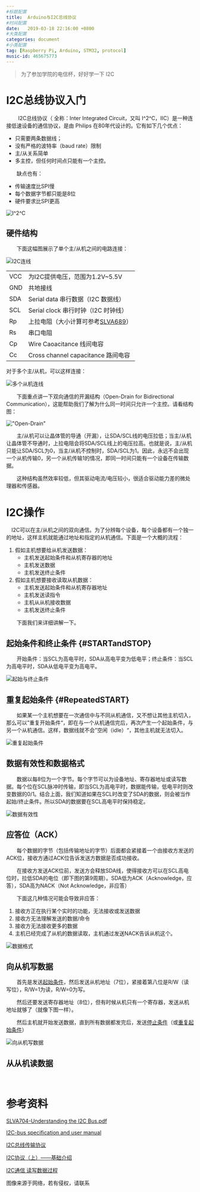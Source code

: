 ```yaml
---
#标题配置
title:  Arduino与I2C总线协议
#时间配置
date:   2019-03-18 22:16:00 +0800
#大类配置
categories: document
#小类配置
tag: [Raspberry Pi, Arduino, STM32, protocol]
music-id: 465675773
---
```


> 为了参加学院的电信杯，好好学一下 I2C

<!-- more -->

# I2C总线协议入门

&emsp; &emsp;I2C总线协议（ 全称：Inter Integrated Circuit，又叫 I^2^C，IIC）是一种连接低速设备的通信协议，是由 Philips 在80年代设计的。它有如下几个优点：

* 只需要两条数据线；
* 没有严格的波特率（baud rate）限制
* 主/从关系简单
* 多主控，但任何时间点只能有一个主控。

&emsp;&emsp;缺点也有：

* 传输速度比SPI慢
* 每个数据字节都只能是8位
* 硬件要求比SPI更高

![I^2^C](http://www.vector-logo.net/logo_preview/eps/i/i2c_Bus.png "I2C")

## 硬件结构

&emsp;&emsp;下面这幅图展示了单个主/从机之间的电路连接：

![I2C连线](https://www.i2c-bus.org/static/i2c/BusSetup.gif "I2C连线")



|      |                                                              |
| ---- | ------------------------------------------------------------ |
| VCC  | 为I2C提供电压，范围为1.2V~5.5V                               |
| GND  | 共地接线                                                     |
| SDA  | Serial data 串行数据（I2C 数据线）                           |
| SCL  | Serial clock 串行时钟（I2C 时钟线）                          |
| Rp   | 上拉电阻（大小计算可参考[SLVA689](http://www.ti.com/lit/pdf/SLVA689)） |
| Rs   | 串口电阻                                                     |
| Cp   | Wire Caoacitance 线间电容                                    |
| Cc   | Cross channel capacitance 路间电容                           |

对于多个主/从机，可以这样连接：

![多个从机连线](http://www.cypress.com/sites/default/files/inline/fckImages/myresources/AN50987.jpg "多个从机连线")

&emsp;&emsp;下面重点讲一下双向通信的开漏结构（Open-Drain for Bidirectional Communication），这能帮助我们了解为什么同一时间只允许一个主控。请看结构图：

!["Open-Drain"](/styles/images/I2C/open-drain.PNG "开漏结构 Open-Drain")

&emsp;&emsp;主/从机可以让晶体管的导通（开漏），让SDA/SCL线的电压拉低；当主/从机让晶体管不导通时，上拉电阻会将SDA/SCL线上的电压拉高。也就是说，主/从机只能让SDA/SCL为0，当主/从机不控制时，SDA/SCL为1。因此，永远不会出现一个从机传输0，另一个从机传输1的情况，即同一时间只能有一个设备在传输数据。

&emsp;&emsp;这种结构虽然效率较低，但其驱动电流/电压较小，很适合驱动能力差的微处理器和传感器。



# I2C操作

&emsp;I2C可以在主/从机之间的双向通信。为了分辨每个设备，每个设备都有一个独一的地址，这样主机就能通过地址和指定的从机通信。下面是一个大概的流程：

1. 假如主机想要给从机发送数据：
   * 主机发送起始条件和从机寄存器的地址
   * 主机发送数据
   * 主机发送终止条件
2. 假如主机想要接收读取从机数据：
   * 主机发送起始条件和从机寄存器地址
   * 主机发送读指令
   * 主机从从机接收数据
   * 主机发送终止条件

&emsp;&emsp;下面我们来详细讲解一下。



## 起始条件和终止条件                {#STARTandSTOP}

&emsp;&emsp;开始条件：当SCL为高电平时，SDA从高电平变为低电平；终止条件：当SCL为高电平时，SDA从低电平变为高电平。

![起始与终止条件](http://i2c.info/wp-content/images/i2c.info/start-stop.gif "起始与终止条件")



## 重复起始条件                 {#RepeatedSTART}

&emsp;&emsp;如果某一个主机想要在一次通信中与不同从机通信，又不想让其他主机切入，那么可以”重复开始条件“，即在与一个从机通信完后，再次产生一个起始条件，与另一个从机通信。这样，数据线就不会”空闲（idle）“，其他主机就无法切入。

![重复起始条件](http://www.avrbeginners.net/architecture/twi/img/sta_sto.gif "重复起始条件")

## 数据有效性和数据格式

&emsp;&emsp;数据以每8位为一个字节。每个字节可以为设备地址、寄存器地址或读写数据。每个位在SCL脉冲时传输，即当SCL为高电平时，数据能传输，低电平时则改变数据的0/1。结合上面，我们知道如果在SCL时改变了SDA的数据，则会被当作起始/终止条件。所以SDA的数据要在SCL高电平时保持稳定。

![数据有效性](https://tse4-mm.cn.bing.net/th?id=OIP.6FejWLZ164j1Cn4v2kjc_wHaC8&pid=Api "数据有效性")

## 应答位（ACK）

&emsp;&emsp;每个数据的字节（包括传输地址的字节）后面都会紧接着一个由接收方发送的ACK位，接收方通过ACK位告诉发送方数据是否成功接收。

&emsp;&emsp;在接收方发送ACK位前，发送方会释放SDA线，使得接收方可以在SCL高电位时，拉低SDA的电位（即下图的第9周期）。SDA低为ACK（Acknowledge，应答），SDA高为NACK（Not Acknowledge，非应答）

&emsp;&emsp;下面这几种情况可能会导致非应答：

1. 接收方正在执行某个实时的功能，无法接收或发送数据
2. 接收方无法理解发送的数据/命令
3. 接收方无法接收更多的数据
4. 主机已经完成了从机的数据读取，主机通过发送NACK告诉从机这个。

![数据格式](http://www.diangon.com/image/portal/201501/12/100648c7nx7xhw7mom7w31.jpg "数据格式")



## 向从机写数据

&emsp;&emsp;首先是发送[起始条件](#STARTandSTOP)，然后发送从机地址（7位），紧接着第八位是R/W（读写位），R/W=1为读，R/W=0为写。

&emsp;&emsp;然后还要发送寄存器地址（8位），但有时候从机只有一个寄存器，发送从机地址就够了（就像下图一样）。

&emsp;&emsp;然后主机就开始发送数据，直到所有数据都发完后，发送[停止条件](#STARTandSTOP)（或[重复起始条件](#RepeatedSTART)）



![向从机写数据](https://i2c.info/wp-content/images/i2c.info/7-bit-address-writing.gif "向从机写数据")

## 从从机读数据

&emsp;&emsp;

# 参考资料

[SLVA704-Understanding the I2C Bus.pdf](http://www.ti.com/lit/an/slva704/slva704.pdf)

[I2C-bus specification and user manual](https://www.nxp.com/docs/en/user-guide/UM10204.pdf)

[I2C总线传输协议](https://blog.csdn.net/jasonchen_gbd/article/details/77431951)

[I2C协议（上）——基础介绍](https://zhuanlan.zhihu.com/p/26579936)

[I2C通信 读写数据过程](https://blog.csdn.net/phenixyf/article/details/17846969)

图像来源于网络，若有侵权，请联系